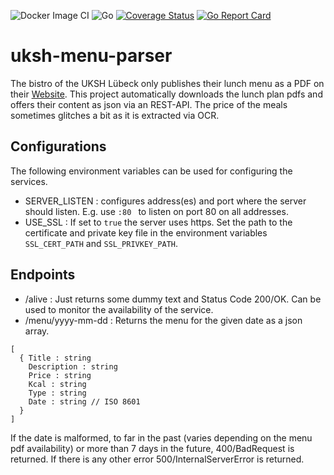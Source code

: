 ![Docker Image CI](https://github.com/alyrot/uksh-menu-parser/workflows/Docker%20Image%20CI/badge.svg)
![Go](https://github.com/alyrot/uksh-menu-parser/workflows/Go/badge.svg)
[![Coverage Status](https://coveralls.io/repos/github/alyrot/uksh-menu-parser/badge.svg?branch=master)](https://coveralls.io/github/alyrot/uksh-menu-parser?branch=master)
[![Go Report Card](https://goreportcard.com/badge/github.com/alyrot/uksh-menu-parser)](https://goreportcard.com/report/github.com/jalyrot/uksh-menu-parser) 

# uksh-menu-parser
The bistro of the UKSH Lübeck only publishes their lunch menu as a PDF on their [Website](https://www.uksh.de/servicesternnord/Unser+Speisenangebot/Speisepl%C3%A4ne+L%C3%BCbeck/UKSH_Bistro+L%C3%BCbeck-p-346.html).
This project automatically downloads the lunch plan pdfs and offers
their content as json via an REST-API. The price of the meals sometimes glitches a bit as it is extracted via OCR.

## Configurations
The following environment variables can be used for configuring the services.
- SERVER_LISTEN : configures address(es) and port where the server should listen.
E.g. use ```:80 ``` to listen on port 80 on all addresses.
- USE_SSL : If set to ```true``` the server uses https. Set the path to the certificate
and private key file in the environment variables ``` SSL_CERT_PATH``` and
```SSL_PRIVKEY_PATH```.


## Endpoints
- /alive : Just returns some dummy text and Status Code 200/OK. Can be used to monitor the availability of the service.
- /menu/yyyy-mm-dd : Returns the menu for the given date as a json array.
```
[
  { Title : string
    Description : string
    Price : string
    Kcal : string
    Type : string
    Date : string // ISO 8601
  }
]
```
If the date is malformed, to far in the past (varies depending on the menu pdf availability)
or more than 7 days in the future, 400/BadRequest is returned. If there is any other error 500/InternalServerError is returned.
